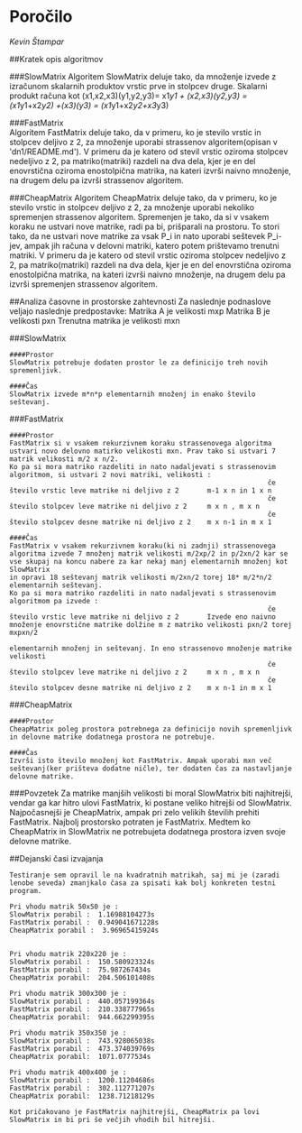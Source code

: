 # Poročilo

*Kevin Štampar*


##Kratek opis algoritmov

###SlowMatrix
	Algoritem SlowMatrix deluje tako, da množenje izvede z izračunom skalarnih produktov vrstic prve in stolpcev druge.
	Skalarni produkt računa kot (x1,x2,x3)(y1,y2,y3)= x1*y1 + (x2,x3)(y2,y3) = (x1*y1+x2*y2) +(x3)(y3) = (x1*y1+x2*y2+x3*y3)

	
###FastMatrix	
	Algoritem FastMatrix deluje tako, da v primeru, ko je stevilo vrstic in stolpcev deljivo z 2, za množenje uporabi strassenov algoritem(opisan v 'dn1/README.md'). 
	V primeru da je katero od stevil vrstic oziroma stolpcev nedeljivo z 2, pa matriko(matriki) razdeli na dva dela, kjer je en del enovrstična oziroma enostolpična matrika, na kateri izvrši naivno množenje,
	na drugem delu pa izvrši strassenov algoritem.


###CheapMatrix
	Algoritem CheapMatrix deluje tako, da v primeru, ko je stevilo vrstic in stolpcev deljivo z 2, za množenje uporabi nekoliko spremenjen strassenov algoritem.
	Spremenjen je tako, da si v vsakem koraku ne ustvari nove matrike, radi pa bi, prišparali na prostoru. 
	To stori tako, da ne ustvari nove matrike za vsak P_i in nato uporabi seštevek P_i-jev, ampak jih računa v delovni matriki, katero potem prištevamo trenutni matriki. 
	V primeru da je katero od stevil vrstic oziroma stolpcev nedeljivo z 2, pa matriko(matriki) razdeli na dva dela, kjer je en del enovrstična oziroma enostolpična matrika, na kateri izvrši naivno množenje,
	na drugem delu pa izvrši spremenjen strassenov algoritem.

	
##Analiza časovne in prostorske zahtevnosti
	Za naslednje podnaslove veljajo naslednje predpostavke:
	Matrika A je velikosti mxp
	Matrika B je velikosti pxn
	Trenutna matrika je velikosti mxn
	
###SlowMatrix

	####Prostor
	SlowMatrix potrebuje dodaten prostor le za definicijo treh novih spremenljivk. 
	
	####Čas
	SlowMatrix izvede m*n*p elementarnih množenj in enako število seštevanj.
	
###FastMatrix

	####Prostor
	FastMatrix si v vsakem rekurzivnem koraku strassenovega algoritma ustvari novo delovno matirko velikosti mxn. Prav tako si ustvari 7 matrik velikosti m/2 x n/2. 
	Ko pa si mora matriko razdeliti in nato nadaljevati s strassenovim algoritmom, si ustvari 2 novi matriki, velikosti :
																	če število vrstic leve matrike ni deljivo z 2		m-1 x n in 1 x n
																	če število stolpcev leve matrike ni deljivo z 2		m x n , m x n
																	če število stolpcev desne matrike ni deljivo z 2	m x n-1 in m x 1
	
	####Čas
	FastMatrix v vsakem rekurzivnem koraku(ki ni zadnji) strassenovega algoritma izvede 7 množenj matrik velikosti m/2xp/2 in p/2xn/2 kar se vse skupaj na koncu nabere za kar nekaj manj elementarnih množenj kot SlowMatrix
	in opravi 18 seštevanj matrik velikosti m/2xn/2 torej 18* m/2*n/2 elementarnih seštevanj. 
	Ko pa si mora matriko razdeliti in nato nadaljevati s strassenovim algoritmom pa izvede :
																	če število vrstic leve matrike ni deljivo z 2		Izvede eno naivno množenje enovrstične matrike dolžine m z matriko velikosti pxn/2 torej mxpxn/2 
																														elementarnih množenj in seštevanj. In eno strassenovo množenje matrike velikosti 
																	če število stolpcev leve matrike ni deljivo z 2		m x n , m x n
																	če število stolpcev desne matrike ni deljivo z 2	m x n-1 in m x 1
	
###CheapMatrix

	####Prostor
	CheapMatrix poleg prostora potrebnega za definicijo novih spremenljivk in delovne matrike dodatnega prostora ne potrebuje.
	
	####Čas
	Izvrši isto število množenj kot FastMatrix. Ampak uporabi mxn več seštevanj(ker prišteva dodatne ničle), ter dodaten čas za nastavljanje delovne matrike. 
	
	
###Povzetek
		Za matrike manjših velikosti bi moral SlowMatrix biti najhitrejši, vendar ga kar hitro ulovi FastMatrix, ki postane veliko hitrejši od SlowMatrix.
		Najpočasnejši je CheapMatrix, ampak pri zelo velikih številih prehiti FastMatrix.
		Najbolj prostorsko potraten je FastMatrix. Medtem ko CheapMatrix in SlowMatrix ne potrebujeta dodatnega prostora izven svoje delovne matrike.
	
##Dejanski časi izvajanja

	Testiranje sem opravil le na kvadratnih matrikah, saj mi je (zaradi lenobe seveda) zmanjkalo časa za spisati kak bolj konkreten testni program.

	Pri vhodu matrik 50x50 je :
	SlowMatrix porabil :  1.16988104273s
	FastMatrix porabil :  0.949041671228s
	CheapMatrix porabil :  3.96965415924s


	Pri vhodu matrik 220x220 je :
	SlowMatrix porabil :  150.580923324s
	FastMatrix porabil :  75.987267434s
	CheapMatrix porabil:  204.506101408s

	Pri vhodu matrik 300x300 je :
	SlowMatrix porabil :  440.057199364s
	FastMatrix porabil :  210.338777965s
	CheapMatrix porabil:  944.662299395s

	Pri vhodu matrik 350x350 je :
	SlowMatrix porabil :  743.928065038s
	FastMatrix porabil :  473.374039769s
	CheapMatrix porabil:  1071.0777534s

	Pri vhodu matrik 400x400 je :
	SlowMatrix porabil :  1200.11204686s
	FastMatrix porabil :  302.112771207s
	CheapMatrix porabil:  1238.71218129s
	
	Kot pričakovano je FastMatrix najhitrejši, CheapMatrix pa lovi SlowMatrix in bi pri še večjih vhodih bil hitrejši.


